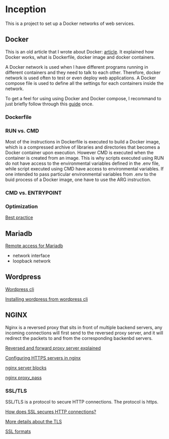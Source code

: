 # Inception

This is a project to set up a Docker networks of web services.

## Docker

This is an old article that I wrote about Docker: [article](./docs/your_first_dockerfile.md). It explained how Docker works, what is Dockerfile, docker image and docker containers.

A Docker network is used when I have different programs running in different containers and they need to talk to each other. Therefore, docker network is used often to test or even deploy web applications. A Docker compose file is used to define all the settings for each containers inside the network.

To get a feel for using using Docker and Docker compose, I recommand to just briefly follow through this [guide](https://sabe.io/tutorials/serve-static-files-nginx-docker) once.

### Dockerfile

### RUN vs. CMD

Most of the instructions in Dockerfile is executed to build a Docker image, which is a compressed archive of libraries and directories that becomes a Docker container upon execution. However CMD is executed when the container is created from an image. This is why scripts executed using RUN do not have access to the environmental variables defined in the .env file, while script executed using CMD have access to environmental variables. If one intended to pass particular environmental variables from .env to the buid process of a Docker image, one have to use the ARG instruction.

### CMD vs. ENTRYPOINT



### Optimization

[Best practice](https://docs.docker.com/build/cache/)

## Mariadb

[Remote access for Mariadb](https://mariadb.com/kb/en/configuring-mariadb-for-remote-client-access/)

- network interface
- loopback network

## Wordpress

[Wordpress cli](https://wp-cli.org/)

[Installing wordpress from wordpress cli](https://make.wordpress.org/cli/handbook/how-to/how-to-install/)

## NGINX

Nginx is a reversed proxy that sits in front of multiple backend servers, any incoming connections will first send to the reversed proxy server, and it will redirect the packets to and from the corresponding backenbd servers.

[Reversed and forward proxy server explained](https://www.cloudflare.com/en-gb/learning/cdn/glossary/reverse-proxy/)

[Configuring HTTPS servers in nginx](https://nginx.org/en/docs/http/configuring_https_servers.html)

[nginx server blocks](https://nginx.org/en/docs/http/ngx_http_core_module.html#server)

[nginx proxy_pass](https://nginx.org/en/docs/http/ngx_http_proxy_module.html#proxy_pass)

### SSL/TLS

SSL/TLS is a protocol to secure HTTP connections. The protocol is https. 

[How does SSL secures HTTP connections?](https://www.youtube.com/watch?v=33VYnE7Bzpk)

[More details about the TLS](https://www.cloudflare.com/en-gb/learning/ssl/how-does-ssl-work/)

[SSL formats](https://serverfault.com/questions/9708/what-is-a-pem-file-and-how-does-it-differ-from-other-openssl-generated-key-file)
